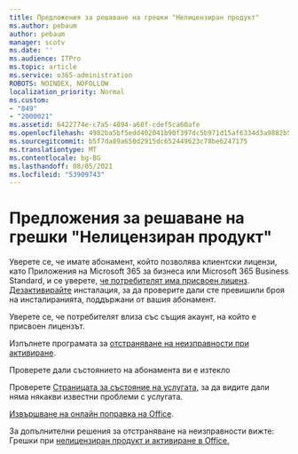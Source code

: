 ```yaml
---
title: Предложения за решаване на грешки "Нелицензиран продукт"
ms.author: pebaum
author: pebaum
manager: scotv
ms.date: ''
ms.audience: ITPro
ms.topic: article
ms.service: o365-administration
ROBOTS: NOINDEX, NOFOLLOW
localization_priority: Normal
ms.custom:
- "849"
- "2000021"
ms.assetid: 6422774e-c7a5-4894-a60f-cdef5ca60afe
ms.openlocfilehash: 4982ba5bf5edd402041b90f397dc5b971d15af6334d3a9882b59de182fec8c7a
ms.sourcegitcommit: b5f7da89a650d2915dc652449623c78be6247175
ms.translationtype: MT
ms.contentlocale: bg-BG
ms.lasthandoff: 08/05/2021
ms.locfileid: "53909743"
---
```

# <a name="suggestions-for-solving-unlicensed-product-errors"></a>Предложения за решаване на грешки "Нелицензиран продукт"

Уверете се, че имате абонамент, който позволява клиентски лицензи, като Приложения на Microsoft 365 за бизнеса или Microsoft 365 Business Standard, и се уверете, [че потребителят има присвоен лиценз](https://docs.microsoft.com/microsoft-365/admin/add-users/add-users). [Дезактивирайте](https://docs.microsoft.com/microsoft-365/admin/add-users/delete-a-user) инсталация, за да проверите дали сте превишили броя на инсталиранията, поддържани от вашия абонамент.
  
Уверете се, че потребителят влиза със същия акаунт, на който е присвоен лицензът.
  
Изпълнете програмата за [отстраняване на неизправности при активиране](https://aka.ms/SARA-OfficeActivation-Alchemy).
  
Проверете дали състоянието на абонамента ви е изтекло
  
Проверете [Страницата за състояние на услугата](https://docs.microsoft.com/office365/enterprise/view-service-health), за да видите дали няма някакви известни проблеми с услугата.
  
[Извършване на онлайн поправка на Office](https://support.office.com/Article/7821d4b6-7c1d-4205-aa0e-a6b40c5bb88b?wt.mc_id=Alchemy_ClientDIA).
  
За допълнителни решения за отстраняване на неизправности вижте: Грешки при [нелицензиран продукт и активиране в Office.](https://support.office.com/Article/0d23d3c0-c19c-4b2f-9845-5344fedc4380?wt.mc_id=Alchemy_ClientDIA)
  